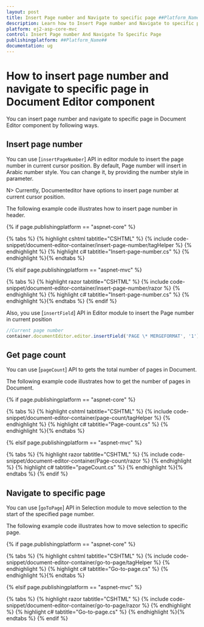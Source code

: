 ```yaml
---
layout: post
title: Insert Page number and Navigate to specific page ##Platform_Name## Document Editor Component
description: Learn how to Insert Page number and Navigate to specific page from the Syncfusion ##Platform_Name## Document Editor Component
platform: ej2-asp-core-mvc
control: Insert Page number And Navigate To Specific Page
publishingplatform: ##Platform_Name##
documentation: ug
---
```


# How to insert page number and navigate to specific page in Document Editor component

You can insert page number and navigate to specific page in Document Editor component by following ways.

## Insert page number

You can use [`insertPageNumber`] API in editor module to insert the page number in current cursor position. By default, Page number will insert in Arabic number style. You can change it, by providing the number style in parameter.

N> Currently, Documenteditor have options to insert page number at current cursor position.

The following example code illustrates how to insert page number in header.

{% if page.publishingplatform == "aspnet-core" %}

{% tabs %}
{% highlight cshtml tabtitle="CSHTML" %}
{% include code-snippet/document-editor-container/insert-page-number/tagHelper %}
{% endhighlight %}
{% highlight c# tabtitle="Insert-page-number.cs" %}
{% endhighlight %}{% endtabs %}

{% elsif page.publishingplatform == "aspnet-mvc" %}

{% tabs %}
{% highlight razor tabtitle="CSHTML" %}
{% include code-snippet/document-editor-container/insert-page-number/razor %}
{% endhighlight %}
{% highlight c# tabtitle="Insert-page-number.cs" %}
{% endhighlight %}{% endtabs %}
{% endif %}

Also, you use [`insertField`] API in Editor module to insert the Page number in current position

```typescript
//Current page number
container.documentEditor.editor.insertField('PAGE \* MERGEFORMAT', '1');
```

## Get page count

You can use [`pageCount`] API to gets the total number of pages in Document.

The following example code illustrates how to get the number of pages in Document.

{% if page.publishingplatform == "aspnet-core" %}

{% tabs %}
{% highlight cshtml tabtitle="CSHTML" %}
{% include code-snippet/document-editor-container/page-count/tagHelper %}
{% endhighlight %}
{% highlight c# tabtitle="Page-count.cs" %}
{% endhighlight %}{% endtabs %}

{% elsif page.publishingplatform == "aspnet-mvc" %}

{% tabs %}
{% highlight razor tabtitle="CSHTML" %}
{% include code-snippet/document-editor-container/Page-count/razor %}
{% endhighlight %}
{% highlight c# tabtitle="pageCount.cs" %}
{% endhighlight %}{% endtabs %}
{% endif %}

## Navigate to specific page

You can use [`goToPage`] API in Selection module to move selection to the start of the specified page number.

The following example code illustrates how to move selection to specific page.

{% if page.publishingplatform == "aspnet-core" %}

{% tabs %}
{% highlight cshtml tabtitle="CSHTML" %}
{% include code-snippet/document-editor-container/go-to-page/tagHelper %}
{% endhighlight %}
{% highlight c# tabtitle="Go-to-page.cs" %}
{% endhighlight %}{% endtabs %}

{% elsif page.publishingplatform == "aspnet-mvc" %}

{% tabs %}
{% highlight razor tabtitle="CSHTML" %}
{% include code-snippet/document-editor-container/go-to-page/razor %}
{% endhighlight %}
{% highlight c# tabtitle="Go-to-page.cs" %}
{% endhighlight %}{% endtabs %}
{% endif %}